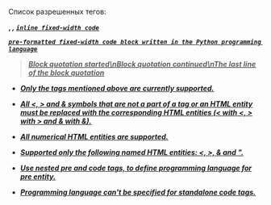 Список разрешенных тегов:

<b>, <strong>
<i>, <em>
<u><ins>
<a href="http://www.example.com/">
<code>inline fixed-width code</code>
<pre><code class="language-python">pre-formatted fixed-width code block written in the Python programming language</code></pre>
<blockquote>Block quotation started\nBlock quotation continued\nThe last line of the block quotation</blockquote>

- Only the tags mentioned above are currently supported.

- All <, > and & symbols that are not a part of a tag or an HTML entity must be replaced with the corresponding HTML entities (< with &lt;, > with &gt; and & with &amp;).

- All numerical HTML entities are supported.

- Supported only the following named HTML entities: &lt;, &gt;, &amp; and &quot;.

- Use nested pre and code tags, to define programming language for pre entity.

- Programming language can't be specified for standalone code tags.
